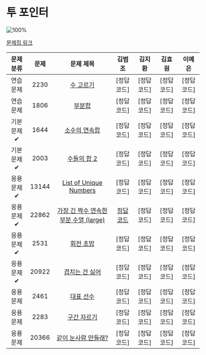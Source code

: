 # 투 포인터

![100%](https://progress-bar.dev/0/?scale=11&title=progress&width=500&color=babaca&suffix=/11)

[문제집 링크](https://www.acmicpc.net/workbook/view/8709)

| 문제 분류 | 문제 | 문제 제목 | 김범조 | 김지환 | 김효원 | 이예은 |
| :--: | :--: | :--: | :--: | :--: | :--: | :--: |
| 연습 문제 | 2230 | [수 고르기](https://www.acmicpc.net/problem/2230) | [정답 코드] | [정답 코드] | [정답 코드] | [정답 코드] |
| 연습 문제 | 1806 | [부분합](https://www.acmicpc.net/problem/1806) | [정답 코드] | [정답 코드] | [정답 코드] | [정답 코드] |
| 기본 문제✔ | 1644 | [소수의 연속합](https://www.acmicpc.net/problem/1644) | [정답 코드] | [정답 코드] | [정답 코드] | [정답 코드] |
| 기본 문제✔ | 2003 | [수들의 합 2](https://www.acmicpc.net/problem/2003) | [정답 코드] | [정답 코드] | [정답 코드] | [정답 코드] |
| 응용 문제✔ | 13144 | [List of Unique Numbers](https://www.acmicpc.net/problem/13144) | [정답 코드] | [정답 코드] | [정답 코드] | [정답 코드] |
| 응용 문제✔ | 22862 | [가장 긴 짝수 연속한 부분 수열 (large)](https://www.acmicpc.net/problem/22862) | [정답 코드](/탐색/solution/22862-김지환.cpp) | [정답 코드] | [정답 코드] | [정답 코드] |
| 응용 문제✔ | 2531 | [회전 초밥](https://www.acmicpc.net/problem/2531) | [정답 코드] | [정답 코드] | [정답 코드] | [정답 코드] |
| 응용 문제✔ | 20922 | [겹치는 건 싫어](https://www.acmicpc.net/problem/20922) | [정답 코드] | [정답 코드] | [정답 코드] | [정답 코드] |
| 응용 문제 | 2461 | [대표 선수](https://www.acmicpc.net/problem/2461) | [정답 코드] | [정답 코드] | [정답 코드] | [정답 코드] |
| 응용 문제 | 2283 | [구간 자르기](https://www.acmicpc.net/problem/2283) | [정답 코드] | [정답 코드] | [정답 코드] | [정답 코드] |
| 응용 문제 | 20366 | [같이 눈사람 만들래?](https://www.acmicpc.net/problem/20366) | [정답 코드] | [정답 코드] | [정답 코드] | [정답 코드] |
